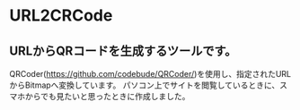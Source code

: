 # URL2CRCode

## URLからQRコードを生成するツールです。

QRCoder(https://github.com/codebude/QRCoder/)を使用し、指定されたURLからBitmapへ変換しています。
パソコン上でサイトを閲覧しているときに、スマホからでも見たいと思ったときに作成しました。


